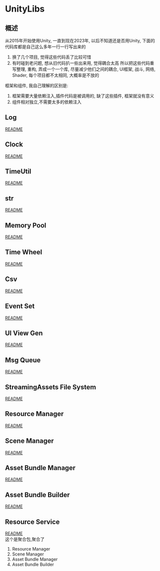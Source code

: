 # UnityLibs

## 概述
从2015年开始使用Unity, 一直到现在2023年, 以后不知道还是否用Unity, 下面的代码库都是自己这么多年一行一行写出来的
1. 换了几个项目, 觉得这些代码丢了比较可惜
2. 有时碰到老问题, 想从旧代码扒一些出来用, 觉得耦合太高
所以把这些代码重写整理, 重构, 弄成一个一个库, 尽量减少他们之间的耦合, UI框架, 战斗, 网络, Shader, 每个项目都不太相同, 大概率是不放的  

框架和组件, 我自己理解的区别是:  
1. 框架需要大量依赖注入,插件代码是被调用的, 缺了这些插件, 框架就没有意义
2. 组件相对独立,不需要太多的依赖注入


## Log
[README](./UnityLibs/Packages/com.github.fancyhub.unitylibs.log)

## Clock
[README](./UnityLibs/Packages/com.github.fancyhub.unitylibs.clock)

## TimeUtil
[README](./UnityLibs/Packages/com.github.fancyhub.unitylibs.timeutil)

## str
[README](./UnityLibs/Packages/com.github.fancyhub.unitylibs.str)

## Memory Pool
[README](./UnityLibs/Packages/com.github.fancyhub.unitylibs.memorypool)

## Time Wheel
[README](./UnityLibs/Packages/com.github.fancyhub.unitylibs.timewheel)

## Csv
[README](./UnityLibs/Packages/com.github.fancyhub.unitylibs.csv)

## Event Set 
[README](./UnityLibs/Packages/com.github.fancyhub.unitylibs.eventset)

## UI View Gen
[README](./UnityLibs/Packages/com.github.fancyhub.unitylibs.uiviewgen)

## Msg Queue
[README](./UnityLibs/Packages/com.github.fancyhub.unitylibs.msgqueue)

## StreamingAssets File System
[README](./UnityLibs/Packages/com.github.fancyhub.unitylibs.streamingassetsfilesystem)

## Resource Manager
[README](./UnityLibs/Packages/com.github.fancyhub.unitylibs.resourcemanager)

## Scene Manager
[README](./UnityLibs/Packages/com.github.fancyhub.unitylibs.scenemanager)

## Asset Bundle Manager
[README](./UnityLibs/Packages/com.github.fancyhub.unitylibs.assetbundlemanager)

## Asset Bundle Builder
[README](./UnityLibs/Packages/com.github.fancyhub.unitylibs.assetbundlebuilder)

## Resource Service
[README](./UnityLibs/Packages/com.github.fancyhub.unitylibs.resourceservice)  
这个是聚合包,聚合了  
1. Resource Manager
2. Scene Manager
3. Asset Bundle Manager
4. Asset Bundle Builder


